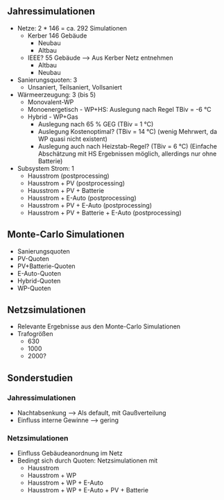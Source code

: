 ## Jahressimulationen

- Netze: 2 * 146 = ca. 292 Simulationen
	- Kerber 146 Gebäude
		- Neubau
		- Altbau
	- IEEE? 55 Gebäude  --> Aus Kerber Netz entnehmen
		- Altbau
		- Neubau
- Sanierungsquoten: 3
	- Unsaniert, Teilsaniert, Vollsaniert
- Wärmeerzeugung: 3 (bis 5)
	- Monovalent-WP
	- Monoenergetisch - WP+HS: Auslegung nach Regel TBiv = -6 °C
	- Hybrid - WP+Gas
		- Auslegung nach 65 % GEG (TBiv = 1 °C)
		- Auslegung Kostenoptimal? (TBiv = 14 °C) (wenig Mehrwert, da WP quasi nicht existent)
		- Auslegung auch nach Heizstab-Regel? (TBiv = 6 °C) (Einfache Abschätzung mit HS Ergebnissen möglich, allerdings nur ohne Batterie)
- Subsystem Strom: 1
	- Hausstrom (postprocessing)
	- Hausstrom + PV  (postprocessing)
	- Hausstrom + PV + Batterie
	- Hausstrom + E-Auto  (postprocessing)
	- Hausstrom + PV + E-Auto  (postprocessing)
	- Hausstrom + PV + Batterie + E-Auto (postprocessing)


## Monte-Carlo Simulationen

- Sanierungsquoten
- PV-Quoten
- PV+Batterie-Quoten
- E-Auto-Quoten
- Hybrid-Quoten
- WP-Quoten

## Netzsimulationen

- Relevante Ergebnisse aus den Monte-Carlo Simulationen
- Trafogrößen
	- 630
	- 1000
	- 2000?

## Sonderstudien

### Jahressimulationen
- Nachtabsenkung  --> Als default, mit Gaußverteilung
- Einfluss interne Gewinne  --> gering

### Netzsimulationen 
- Einfluss Gebäudeanordnung im Netz 
- Bedingt sich durch Quoten: Netzsimulationen mit
	- Hausstrom
	- Hausstrom + WP
	- Hausstrom + WP + E-Auto
	- Hausstrom + WP + E-Auto +  PV + Batterie
